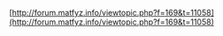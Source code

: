 [http://forum.matfyz.info/viewtopic.php?f=169&t=11058](http://forum.matfyz.info/viewtopic.php?f=169&t=11058)

